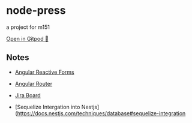 # node-press

a project for m151


[Open in Gitpod 🚀](https://gitpod.io/#prebuild/https://github.com/3n3a-school/node-press)


## Notes

* [Angular Reactive Forms](https://angular.io/guide/reactive-forms#grouping-form-controls)
* [Angular Router](https://angular.io/guide/router)
* [Jira Board](https://3n3a.atlassian.net/jira/core/projects/MN/board)

* [Sequelize Intergation into Nestjs](https://docs.nestjs.com/techniques/database#sequelize-integration

